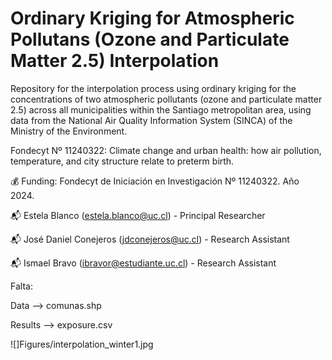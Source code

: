 # Ordinary Kriging for Atmospheric Pollutans (Ozone and Particulate Matter 2.5) Interpolation
Repository for the interpolation process using ordinary kriging for the concentrations of two atmospheric pollutants (ozone and particulate matter 2.5) across all municipalities within the Santiago metropolitan area, using data from the National Air Quality Information System (SINCA) of the Ministry of the Environment.

Fondecyt Nº 11240322: Climate change and urban health: how air pollution, temperature, and city structure relate to preterm birth.

💰 Funding: Fondecyt de Iniciación en Investigación Nº 11240322. Año 2024.

📬 Estela Blanco (estela.blanco@uc.cl) - Principal Researcher

📬 José Daniel Conejeros (jdconejeros@uc.cl) - Research Assistant

📬 Ismael Bravo (ibravor@estudiante.uc.cl) - Research Assistant

Falta:

Data --> comunas.shp

Results --> exposure.csv

![]Figures/interpolation_winter1.jpg
